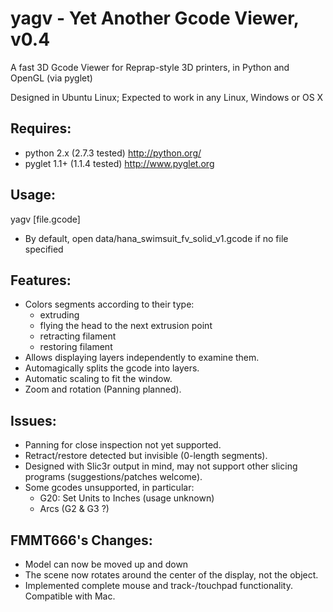# yagv - Yet Another Gcode Viewer, v0.4

A fast 3D Gcode Viewer for Reprap-style 3D printers, in Python and OpenGL (via pyglet)

Designed in Ubuntu Linux; Expected to work in any Linux, Windows or OS X


## Requires:

* python 2.x (2.7.3 tested)
  http://python.org/
* pyglet 1.1+ (1.1.4 tested)
  http://www.pyglet.org

## Usage:

yagv [file.gcode]
* By default, open data/hana_swimsuit_fv_solid_v1.gcode if no file specified

## Features:

* Colors segments according to their type:
  * extruding
  * flying the head to the next extrusion point
  * retracting filament
  * restoring filament
* Allows displaying layers independently to examine them.
* Automagically splits the gcode into layers.
* Automatic scaling to fit the window.
* Zoom and rotation (Panning planned).

## Issues:

* Panning for close inspection not yet supported.
* Retract/restore detected but invisible (0-length segments).
* Designed with Slic3r output in mind, may not support other slicing programs (suggestions/patches welcome).
* Some gcodes unsupported, in particular:
  * G20: Set Units to Inches (usage unknown) 
  * Arcs (G2 & G3 ?)

## FMMT666's Changes:

* Model can now be moved up and down
* The scene now rotates around the center of the display, not the object.
* Implemented complete mouse and track-/touchpad functionality. Compatible with Mac.
 
